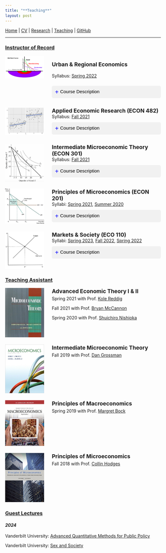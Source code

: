 ```yaml
---
title: "**Teaching**"
layout: post
---
```


[Home](https://joshmartinecon.github.io/) | [CV](https://github.com/joshmartinecon/quarto-cv/blob/main/joshmartin_cv.pdf) | [Research](https://joshmartinecon.github.io/research.html) | [Teaching](https://joshmartinecon.github.io/teaching.html) | [GitHub](https://github.com/joshmartinecon?tab=repositories)

---

<style>
button.accordion-button {
  background-color: #f1f1f1;
  color: black;
  cursor: pointer;
  padding: 10px;
  width: 100%;
  border: none;
  text-align: left;
  outline: none;
  font-size: 15px;
  transition: 0.4s;
  border-radius: 5px;
  margin: 10px 0;
}

button.accordion-button.active, button.accordion-button:hover {
  background-color: #ccc;
}

button.accordion-button:before {
  content: "+ ";
  font-size: 20px;
  color: blue;
  line-height: 20px;
  float: left;
  margin-right: 5px;
}

button.accordion-button.active:before {
  content: "- ";
}
</style>

### <ins>**Instructor of Record**<ins>

<script>
function toggleAccordion(element) {
  var content = element.nextElementSibling;
  if (content.style.display === 'none') {
    content.style.display = 'block';
    element.classList.add("active");
  } else {
    content.style.display = 'none';
    element.classList.remove("active");
  }
}
</script>

<div style="display: flex; width: 100%; margin-bottom: 20px;">
<div style="flex: 0 0 25%;">
<img src="images/bid_rent.png" alt="Urban & Regional Economics" style="width:100%;">
</div>
<div style="flex: 0 0 5%;"></div>
<div style="flex: 0 0 70%;">
<p style="font-size: 125%; font-weight: bold;">Urban & Regional Economics</p>
<p style="font-size: 100%;">Syllabus: <a href="https://github.com/joshmartinecon/joshmartinecon.github.io/blob/main/teaching/syllabi/2022Spring_ECO490_syllabus.pdf">Spring 2022</a></p>
<button class="accordion-button" onclick="toggleAccordion(this)">Course Description</button>
<div style="display: none; background-color: #f9f9f9; padding: 10px;">Urban & Regional Economics utilizes economic theory and real-world examples to examine major contemporary issues confronting urban and rural areas. At the most basic level, U&R Economics introduces space into economic models and studies the location of economic activity. The course will introduce theories of why cities exist, city location, city size, and the causes of city growth and decline. The course will also explore possible economic solutions to problems associated with housing, transportation, education, employment, pollution, and crime.</div>
</div>
</div>

<div class="column-container" style="display: flex; width: 100%; margin-bottom: 20px;">
<div class="image-column" style="flex: 0 0 25%;">
<img src="images/rd_design.png" alt="Regression Discontinuity" style="width: 100%; height: auto;">
</div>
<div class="column-buffer" style="flex: 0 0 5%;"></div>
<div class="text-column" style="flex: 0 0 70%;">
<p style="margin:0;">
<span style="font-size:125%; font-weight:bold;">Applied Economic Research (ECON 482)</span><br>
Syllabus: 
<a href="https://github.com/joshmartinecon/joshmartinecon.github.io/blob/main/teaching/syllabi/2021Fall_ECON482_syllabus.pdf">Fall 2021</a>
</p>
<button class="accordion-button" onclick="toggleAccordion(this)">Course Description</button>
<div style="display: none; background-color: #f9f9f9; padding: 10px;">
This course is designed to introduce West Virginia University Economics students to Applied Economics research. Students will be exposed to applications of popular methods and studied subfields within Economics through published research. The course will cumulate with the completion and presentation of a major research project.
</div>
</div>
</div>


<div class="column-container" style="display: flex; width: 100%; margin-bottom: 20px;">
<div class="image-column" style="flex: 0 0 25%;">
<img src="images/indifference.png" alt="Indifference Curve" style="width: 100%; height: auto;">
</div>
<div class="column-buffer" style="flex: 0 0 5%;"></div>
<div class="text-column" style="flex: 0 0 70%;">
<p style="margin:0;">
<span style="font-size:125%; font-weight:bold;">Intermediate Microeconomic Theory (ECON 301)</span><br>
Syllabus: 
<a href="https://github.com/joshmartinecon/joshmartinecon.github.io/blob/main/teaching/syllabi/2021Fall_ECON301_syllabus.pdf">Fall 2021</a>
</p>
<button class="accordion-button" onclick="toggleAccordion(this)">Course Description</button>
<div style="display: none; background-color: #f9f9f9; padding: 10px;">
Intermediate Microeconomic Theory is designed to extend your knowledge of basic microeconomic principles introduced in Econ 201. Microeconomics studies the behavior of individual consumers, firms, and other economic agents that influence markets, such as the government. Using economic theories and models to study the behavior of economic agents helps us to better understand contemporary real world economic and business issues, as well as personal issues.

The course begins with basic concepts of the market: supply, demand, and market equilibrium. We then look at principles underlying consumer choices and individual and market demand. Next, we consider individual firm behavior including profit maximization and cost minimization under perfect competition. We then evaluate the welfare effects of various government interventions in perfectly competitive markets such as price ceilings, price floors, taxes, and subsidies. We conclude with a look at pricing with market power.
</div>
</div>
</div>

<div class="column-container" style="display: flex; width: 100%; margin-bottom: 20px;">
<div class="image-column" style="flex: 0 0 25%;">
<img src="images/dwl.jpg" alt="Deadweight Loss" style="width: 100%; height: auto;">
</div>
<div class="column-buffer" style="flex: 0 0 5%;"></div>
<div class="text-column" style="flex: 0 0 70%;">
<p style="margin:0;">
<span style="font-size:125%; font-weight:bold;">Principles of Microeconomics (ECON 201)</span><br>
Syllabi: 
<a href="https://github.com/joshmartinecon/joshmartinecon.github.io/blob/main/teaching/syllabi/2021Spring_ECON201_syllabus.pdf">Spring 2021</a>, 
<a href="https://github.com/joshmartinecon/joshmartinecon.github.io/blob/main/teaching/syllabi/2020Summer_ECON201_syllabus.pdf">Summer 2020</a>
</p>
<button class="accordion-button" onclick="toggleAccordion(this)">Course Description</button>
<div style="display: none; background-color: #f9f9f9; padding: 10px;">
This course is designed to introduce WVU students to the principles of microeconomics. Microeconomics is the study of the behavior of individual economic units, such as households and business firms, and of their interactions in markets. Almost 100 years ago, the economist Alfred Marshall described microeconomics as the study of men and women in the "everyday business of life".
</div>
</div>
</div>

<div class="column-container" style="display: flex; width: 100%; margin-bottom: 20px;">
<div class="image-column" style="flex: 0 0 25%;">
<img src="images/supply_demand.png" alt="Supply and Demand" style="width: 100%; height: auto;">
</div>
<div class="column-buffer" style="flex: 0 0 5%;"></div>
<div class="text-column" style="flex: 0 0 70%;">
<p style="margin:0;">
<span style="font-size:125%; font-weight:bold;">Markets & Society (ECO 110)</span><br>
Syllabi: 
<a href="https://github.com/joshmartinecon/joshmartinecon.github.io/blob/main/teaching/syllabi/2023Spring_ECO110_syllabus.pdf">Spring 2023</a>, 
<a href="https://github.com/joshmartinecon/joshmartinecon.github.io/blob/main/teaching/syllabi/2022Fall_ECO110_syllabus.pdf">Fall 2022</a>,
<a href="https://github.com/joshmartinecon/joshmartinecon.github.io/blob/main/teaching/syllabi/2022Spring_ECO110_syllabus.pdf">Spring 2022</a>
</p>
<button class="accordion-button" onclick="toggleAccordion(this)">Course Description</button>
<div style="display: none; background-color: #f9f9f9; padding: 10px;">
A principles level economics course analyzing how markets determine prices and the role of the price system in society. Examination of rationales for and limitations to government regulation of human interaction in markets. Introduction of the factors that determine macroeconomic activity and economic growth. Discussion of the American financial system and international trade. Consistent with its inclusion in the College's general education curriculum, this course emphasizes economic literacy for understanding historical and current events.
</div>
</div>
</div>

### <ins>**Teaching Assistant**<ins>

<div class="column-container" style="display: flex; width: 100%; margin-bottom: 20px;">
<div class="image-column" style="flex: 0 0 25%;">
<img src="images/mwg.jpg" alt="MWG" style="width: 100%; height: auto;">
</div>
<div class="column-buffer" style="flex: 0 0 5%;"></div>
<div class="text-column" style="flex: 0 0 70%;">
<p style="margin:0;">
<span style="font-size:125%; font-weight:bold;">Advanced Economic Theory I & II</span>
</p>
<p style="margin-top:5px;">
Spring 2021 with Prof. <a href="https://sites.google.com/site/kolereddig">Kole Reddig</a>
</p>
<p style="margin-top:5px;">
Fall 2021 with Prof. <a href="https://sites.google.com/site/bryancmccannon/">Bryan McCannon</a>
</p>
<p style="margin-top:5px;">
Spring 2020 with Prof. <a href="https://community.wvu.edu/~shnishioka/">Shuichiro Nishioka</a>
</p>
</div>
</div>

<div class="column-container" style="display: flex; width: 100%; margin-bottom: 20px;">
<div class="image-column" style="flex: 0 0 25%;">
<img src="images/intermediate_micro.jpg" alt="Intermediate Micro" style="width: 100%; height: auto;">
</div>
<div class="column-buffer" style="flex: 0 0 5%;"></div>
<div class="text-column" style="flex: 0 0 70%;">
<p style="margin:0;">
<span style="font-size:125%; font-weight:bold;">Intermediate Microeconomic Theory</span>
</p>
<p style="margin-top:5px;">
Fall 2019 with Prof. <a href="https://sites.google.com/view/danielgrossman/home">Dan Grossman</a>
</p>
</div>
</div>

<div class="column-container" style="display: flex; width: 100%; margin-bottom: 20px;">
<div class="image-column" style="flex: 0 0 25%;">
<img src="images/principles_macro.jpg" alt="Principles of Macro" style="width: 100%; height: auto;">
</div>
<div class="column-buffer" style="flex: 0 0 5%;"></div>
<div class="text-column" style="flex: 0 0 70%;">
<p style="margin:0;">
<span style="font-size:125%; font-weight:bold;">Principles of Macroeconomics</span>
</p>
<p style="margin-top:5px;">
Spring 2019 with Prof. <a href="https://sites.google.com/view/margaretbock">Margret Bock</a>
</p>
</div>
</div>

<div class="column-container" style="display: flex; width: 100%; margin-bottom: 20px;">
<div class="image-column" style="flex: 0 0 25%;">
<img src="images/principles_micro.jpg" alt="Principles of Micro" style="width: 100%; height: auto;">
</div>
<div class="column-buffer" style="flex: 0 0 5%;"></div>
<div class="text-column" style="flex: 0 0 70%;">
<p style="margin:0;">
<span style="font-size:125%; font-weight:bold;">Principles of Microeconomics</span>
</p>
<p style="margin-top:5px;">
Fall 2018 with Prof. <a href="https://sites.google.com/site/collinhodges/home">Collin Hodges</a>
</p>
</div>
</div>

### <ins>**Guest Lectures**<ins>

#### *2024*

<p style="margin-top:5px;">
Vanderbilt University: <a href="https://github.com/joshmartinecon/joshmartinecon.github.io/tree/main/teaching/lectures/Vanderbilt/PPS%203250%20Guest%20Lecture%202.21.24">Advanced Quantitative Methods for Public Policy</a>
</p>

<p style="margin-top:5px;">
Vanderbilt University: <a href="https://github.com/joshmartinecon/joshmartinecon.github.io/tree/main/teaching/lectures/Vanderbilt/GSS%201160%20Guest%20Lecture%203.4.24">Sex and Society</a>
</p>

